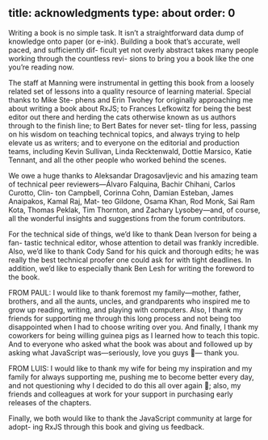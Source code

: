 title: acknowledgments
type: about
order: 0
---

Writing a book is no simple task. It isn’t a straightforward data dump of knowledge onto paper (or e-ink). Building a book that’s accurate, well paced, and sufficiently dif- ficult yet not overly abstract takes many people working through the countless revi- sions to bring you a book like the one you’re reading now.

The staff at Manning were instrumental in getting this book from a loosely related set of lessons into a quality resource of learning material. Special thanks to Mike Ste- phens and Erin Twohey for originally approaching me about writing a book about RxJS; to Frances Lefkowitz for being the best editor out there and herding the cats otherwise known as us authors through to the finish line; to Bert Bates for never set- tling for less, passing on his wisdom on teaching technical topics, and always trying to help elevate us as writers; and to everyone on the editorial and production teams, including Kevin Sullivan, Linda Recktenwald, Dottie Marsico, Katie Tennant, and all the other people who worked behind the scenes.

We owe a huge thanks to Aleksandar Dragosavljevic and his amazing team of technical peer reviewers—Álvaro Falquina, Bachir Chihani, Carlos Curotto, Clin- ton Campbell, Corinna Cohn, Damian Esteban, James Anaipakos, Kamal Raj, Mat- teo Gildone, Osama Khan, Rod Monk, Sai Ram Kota, Thomas Peklak, Tim Thornton, and Zachary Lysobey—and, of course, all the wonderful insights and suggestions from the forum contributors.

For the technical side of things, we’d like to thank Dean Iverson for being a fan- tastic technical editor, whose attention to detail was frankly incredible. Also, we’d like to thank Cody Sand for his quick and thorough edits; he was really the best technical proofer one could ask for with tight deadlines. In addition, we’d like to especially thank Ben Lesh for writing the foreword to the book.

FROM PAUL: I would like to thank foremost my family—mother, father, brothers, and all the aunts, uncles, and grandparents who inspired me to grow up reading, writing, and playing with computers. Also, I thank my friends for supporting me through this long process and not being too disappointed when I had to choose writing over you. And finally, I thank my coworkers for being willing guinea pigs as I learned how to teach this topic. And to everyone who asked what the book was about and followed up by asking what JavaScript was—seriously, love you guys — thank you.

FROM LUIS: I would like to thank my wife for being my inspiration and my family for always supporting me, pushing me to become better every day, and not questioning why I decided to do this all over again ; also, my friends and colleagues at work for your support in purchasing early releases of the chapters.

Finally, we both would like to thank the JavaScript community at large for adopt- ing RxJS through this book and giving us feedback.
